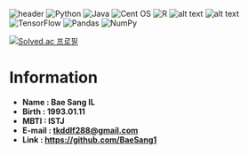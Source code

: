 ![header][def]
![Python](https://img.shields.io/badge/python-3670A0?style=for-the-badge&logo=python&logoColor=ffdd54)
![Java](https://img.shields.io/badge/java-%23ED8B00.svg?style=for-the-badge&logo=java&logoColor=white)
![Cent OS](https://img.shields.io/badge/cent%20os-002260?style=for-the-badge&logo=centos&logoColor=F0F0F0)
![R](https://img.shields.io/badge/r-%23276DC3.svg?style=for-the-badge&logo=r&logoColor=white)
![ alt text ](https://img.shields.io/badge/Hadoop-66CCFF?style=for-the-badge&logo=Hadoop)
![ alt text ](https://img.shields.io/badge/Tableau-E97627?style=for-the-badge&logo=Tableau)
![TensorFlow](https://img.shields.io/badge/TensorFlow-%23FF6F00.svg?style=for-the-badge&logo=TensorFlow&logoColor=white)
![Pandas](https://img.shields.io/badge/pandas-%23150458.svg?style=for-the-badge&logo=pandas&logoColor=white)
![NumPy](https://img.shields.io/badge/numpy-%23013243.svg?style=for-the-badge&logo=numpy&logoColor=white)


[![Solved.ac 프로필](http://mazassumnida.wtf/api/v2/generate_badge?boj=tkddlf288)](https://solved.ac/tkddlf288)


[def]: https://capsule-render.vercel.app/api?type=waving&color=auto&height=300&section=header&text=My%20Profile&fontSize=90


# Information
  * **Name : Bae Sang IL**
  * **Birth : 1993.01.11**
  * **MBTI : ISTJ**
  * **E-mail : tkddlf288@gmail.com**
  * **Link : https://github.com/BaeSang1**
